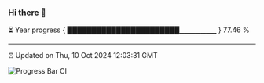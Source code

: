 ### Hi there 👋

⏳ Year progress { ███████████████████████▁▁▁▁▁▁▁ } 77.46 %

---

⏰ Updated on Thu, 10 Oct 2024 12:03:31 GMT

![Progress Bar CI](https://github.com/EinsPommes/EinsPommes/blob/main/.github/workflows/main.yml)
